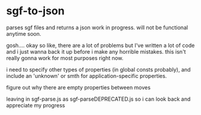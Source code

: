 # sgf-to-json
parses sgf files and returns a json
work in progress. will not be functional anytime soon.

gosh.... okay so like, there are a lot of problems but I've written a lot of code and i just wanna back it up before i make any horrible mistakes. this isn't really gonna work for most purposes right now.

i need to specify other types of properties (in global consts probably), and include an 'unknown' or smth for application-specific properties. 

figure out why there are empty properties between moves


leaving in sgf-parse.js as sgf-parseDEPRECATED.js so i can look back and appreciate my progress